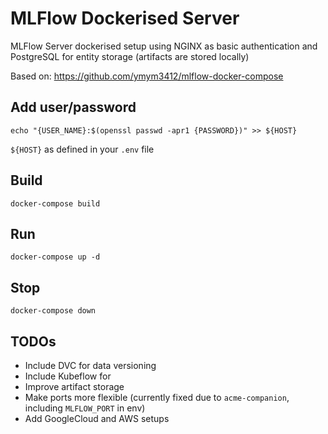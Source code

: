 # MLFlow Dockerised Server

MLFlow Server dockerised setup using NGINX as basic authentication and PostgreSQL for entity storage (artifacts are stored locally)

Based on: https://github.com/ymym3412/mlflow-docker-compose

## Add user/password

```
echo "{USER_NAME}:$(openssl passwd -apr1 {PASSWORD})" >> ${HOST}
```

`${HOST}` as defined in your `.env` file

## Build

```
docker-compose build
```

## Run

```
docker-compose up -d
```

## Stop

```
docker-compose down
```

## TODOs

- Include DVC for data versioning
- Include Kubeflow for 
- Improve artifact storage
- Make ports more flexible (currently fixed due to `acme-companion`, including `MLFLOW_PORT` in env)
- Add GoogleCloud and AWS setups
